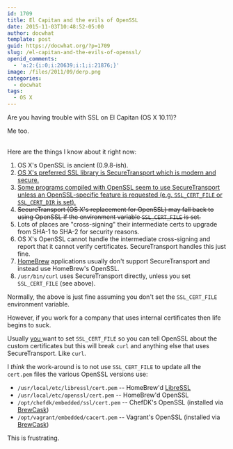 ```yaml
---
id: 1709
title: El Capitan and the evils of OpenSSL
date: 2015-11-03T10:48:52-05:00
author: docwhat
template: post
guid: https://docwhat.org/?p=1709
slug: /el-capitan-and-the-evils-of-openssl/
openid_comments:
  - 'a:2:{i:0;i:20639;i:1;i:21876;}'
image: /files/2011/09/derp.png
categories:
  - docwhat
tags:
  - OS X
---
```

Are you having trouble with SSL on El Capitan (OS X 10.11)?

Me too.

<br style="clear:both"/>Here are the things I know about it right now:

1.  OS X's OpenSSL is ancient (0.9.8-ish).
1.  <ins datetime="2016-08-23T14:57:34+00:00">OS X's preferred SSL library is SecureTransport which is modern and secure.</ins>
1.  <ins datetime="2016-08-23T14:57:34+00:00">Some programs compiled with OpenSSL seem to use SecureTransport unless an OpenSSL-specific feature is requested (e.g. `SSL_CERT_FILE` or `SSL_CERT_DIR` is set).</ins>
2.  <del datetime="2016-08-23T14:57:34+00:00">SecureTransport (OS X's replacement for OpenSSL) may fall back to using OpenSSL if the environment variable `SSL_CERT_FILE` is set.</del>
3.  Lots of places are "cross-signing" their intermediate certs to upgrade from  SHA-1 to SHA-2 for security reasons.
4.  OS X's OpenSSL cannot handle the intermediate cross-signing and report that it cannot verify certificates. SecureTransport handles this just fine.
5.  [HomeBrew](http://brew.sh/) applications usually don't support SecureTransport and instead use HomeBrew's OpenSSL.
6.  `/usr/bin/curl` uses SecureTransport directly, unless you set `SSL_CERT_FILE` (see above).

Normally, the above is just fine assuming you don't set the `SSL_CERT_FILE`
environment variable.

However, if you work for a company that uses internal certificates then life
begins to suck.

Usually <ins datetime="2016-08-23T14:57:34+00:00">you </ins>want to set `SSL_CERT_FILE` so you can tell OpenSSL about the custom
certificates but this will break `curl` and anything else that uses
SecureTransport. Like `curl`.

I *think* the work-around is to not use `SSL_CERT_FILE` to update all the `cert.pem` files the various
OpenSSL versions use:

-   `/usr/local/etc/libressl/cert.pem` -- HomeBrew'd
    [LibreSSL](http://www.libressl.org/)
-   `/usr/local/etc/openssl/cert.pem` -- HomeBrew'd OpenSSL
-   `/opt/chefdk/embedded/ssl/cert.pem` -- ChefDK's OpenSSL (installed via
    [BrewCask](https://github.com/caskroom/homebrew-cask))
-   `/opt/vagrant/embedded/cacert.pem` -- Vagrant's OpenSSL (installed via
    [BrewCask](https://github.com/caskroom/homebrew-cask))

This is frustrating.
